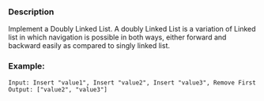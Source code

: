 ### Description

Implement a Doubly Linked List. A doubly Linked List is a variation of Linked list in which navigation is possible in both ways, either forward and backward easily as compared to singly linked list.

### Example:

```
Input: Insert "value1", Insert "value2", Insert "value3", Remove First 
Output: ["value2", "value3"]
```